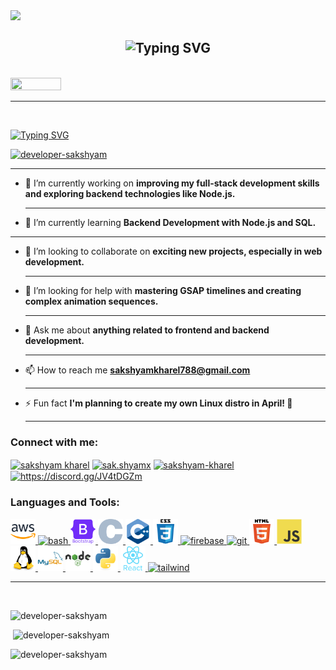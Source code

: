 <img src="file:///home/sakshyam/Downloads/git-wrapped-developer-sakshyam.png">


<h2 align="center">
  <img src="https://readme-typing-svg.herokuapp.com?font=poppins+Code&pause=1000&color=00F7F7&center=true&vCenter=true&width=435&lines=Welcome+to+my+profile" alt="Typing SVG" />
</h2>

<br>
<img width="40%" height="20%" src="https://media.giphy.com/media/0lGd2OXXHe4tFhb7Wh/giphy.gif?cid=ecf05e47anjtqi0hs72m7xglsy8wg7ri7vk0l0e8m8kdzc88&ep=v1_gifs_search&rid=giphy.gif&ct=g">
<hr>
<br>

[![Typing SVG](https://readme-typing-svg.demolab.com?font=poppins&weight=500&duration=4999&pause=1003&color=24F71A&background=000000DC&center=true&width=435&lines=Hello+World%2C+Iam+Sakshyam+Kharel;A+passionate+frontend+developer)](https://git.io/typing-svg)
<br>




<p align="left"> <a href="https://github.com/ryo-ma/github-profile-trophy"><img src="https://github-profile-trophy.vercel.app/?username=developer-sakshyam" alt="developer-sakshyam" /></a> </p>
<hr>

- 🔭 I’m currently working on **improving my full-stack development skills and exploring backend technologies like Node.js.**
  <hr>

- 🌱 I’m currently learning **Backend Development with Node.js and SQL.**
 <hr>

- 👯 I’m looking to collaborate on **exciting new projects, especially in web development.**
  <hr>

- 🤝 I’m looking for help with **mastering GSAP timelines and creating complex animation sequences.**
  <hr>

- 💬 Ask me about **anything related to frontend and backend development.**
  <hr>

- 📫 How to reach me **sakshyamkharel788@gmail.com**
  <hr>

- ⚡ Fun fact **I'm planning to create my own Linux distro in April! 🚀**
  <hr>

<h3 align="left">Connect with me:</h3>

<p align="left">
<a href="https://linkedin.com/in/sakshyam kharel" target="blank"><img align="center" src="https://raw.githubusercontent.com/rahuldkjain/github-profile-readme-generator/master/src/images/icons/Social/linked-in-alt.svg" alt="sakshyam kharel" height="30" width="40" /></a>
<a href="https://instagram.com/sak.shyamx" target="blank"><img align="center" src="https://raw.githubusercontent.com/rahuldkjain/github-profile-readme-generator/master/src/images/icons/Social/instagram.svg" alt="sak.shyamx" height="30" width="40" /></a>
<a href="https://www.leetcode.com/sakshyam-kharel" target="blank"><img align="center" src="https://raw.githubusercontent.com/rahuldkjain/github-profile-readme-generator/master/src/images/icons/Social/leet-code.svg" alt="sakshyam-kharel" height="30" width="40" /></a>
<a href="https://discord.gg/https://discord.gg/JV4tDGZm" target="blank"><img align="center" src="https://raw.githubusercontent.com/rahuldkjain/github-profile-readme-generator/master/src/images/icons/Social/discord.svg" alt="https://discord.gg/JV4tDGZm" height="30" width="40" /></a>
</p>

<h3 align="left">Languages and Tools:</h3>
<p align="left"> <a href="https://aws.amazon.com" target="_blank" rel="noreferrer"> <img src="https://raw.githubusercontent.com/devicons/devicon/master/icons/amazonwebservices/amazonwebservices-original-wordmark.svg" alt="aws" width="40" height="40"/> </a> <a href="https://www.gnu.org/software/bash/" target="_blank" rel="noreferrer"> <img src="https://www.vectorlogo.zone/logos/gnu_bash/gnu_bash-icon.svg" alt="bash" width="40" height="40"/> </a> <a href="https://getbootstrap.com" target="_blank" rel="noreferrer"> <img src="https://raw.githubusercontent.com/devicons/devicon/master/icons/bootstrap/bootstrap-plain-wordmark.svg" alt="bootstrap" width="40" height="40"/> </a> <a href="https://www.cprogramming.com/" target="_blank" rel="noreferrer"> <img src="https://raw.githubusercontent.com/devicons/devicon/master/icons/c/c-original.svg" alt="c" width="40" height="40"/> </a> <a href="https://www.w3schools.com/cpp/" target="_blank" rel="noreferrer"> <img src="https://raw.githubusercontent.com/devicons/devicon/master/icons/cplusplus/cplusplus-original.svg" alt="cplusplus" width="40" height="40"/> </a> <a href="https://www.w3schools.com/css/" target="_blank" rel="noreferrer"> <img src="https://raw.githubusercontent.com/devicons/devicon/master/icons/css3/css3-original-wordmark.svg" alt="css3" width="40" height="40"/> </a> <a href="https://firebase.google.com/" target="_blank" rel="noreferrer"> <img src="https://www.vectorlogo.zone/logos/firebase/firebase-icon.svg" alt="firebase" width="40" height="40"/> </a> <a href="https://git-scm.com/" target="_blank" rel="noreferrer"> <img src="https://www.vectorlogo.zone/logos/git-scm/git-scm-icon.svg" alt="git" width="40" height="40"/> </a> <a href="https://www.w3.org/html/" target="_blank" rel="noreferrer"> <img src="https://raw.githubusercontent.com/devicons/devicon/master/icons/html5/html5-original-wordmark.svg" alt="html5" width="40" height="40"/> </a> <a href="https://developer.mozilla.org/en-US/docs/Web/JavaScript" target="_blank" rel="noreferrer"> <img src="https://raw.githubusercontent.com/devicons/devicon/master/icons/javascript/javascript-original.svg" alt="javascript" width="40" height="40"/> </a> <a href="https://www.linux.org/" target="_blank" rel="noreferrer"> <img src="https://raw.githubusercontent.com/devicons/devicon/master/icons/linux/linux-original.svg" alt="linux" width="40" height="40"/> </a> <a href="https://www.mysql.com/" target="_blank" rel="noreferrer"> <img src="https://raw.githubusercontent.com/devicons/devicon/master/icons/mysql/mysql-original-wordmark.svg" alt="mysql" width="40" height="40"/> </a> <a href="https://nodejs.org" target="_blank" rel="noreferrer"> <img src="https://raw.githubusercontent.com/devicons/devicon/master/icons/nodejs/nodejs-original-wordmark.svg" alt="nodejs" width="40" height="40"/> </a> <a href="https://www.python.org" target="_blank" rel="noreferrer"> <img src="https://raw.githubusercontent.com/devicons/devicon/master/icons/python/python-original.svg" alt="python" width="40" height="40"/> </a> <a href="https://reactjs.org/" target="_blank" rel="noreferrer"> <img src="https://raw.githubusercontent.com/devicons/devicon/master/icons/react/react-original-wordmark.svg" alt="react" width="40" height="40"/> </a> <a href="https://tailwindcss.com/" target="_blank" rel="noreferrer"> <img src="https://www.vectorlogo.zone/logos/tailwindcss/tailwindcss-icon.svg" alt="tailwind" width="40" height="40"/> </a> </p>
<hr> <br>

<p><img src="https://github-readme-stats.vercel.app/api/top-langs?username=developer-sakshyam&show_icons=true&locale=en&layout=compact" alt="developer-sakshyam" /></p>

<p>&nbsp;<img src="https://github-readme-stats.vercel.app/api?username=developer-sakshyam&show_icons=true&locale=en" alt="developer-sakshyam" /></p>

<p><img src="https://github-readme-streak-stats.herokuapp.com/?user=developer-sakshyam&" alt="developer-sakshyam" /></p>
